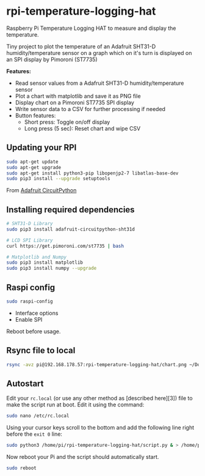 # rpi-temperature-logging-hat

Raspberry Pi Temperature Logging HAT to measure and display the temperature.

Tiny project to plot the temperature of an Adafruit SHT31-D humidity/temperature sensor on a graph which on it's turn is displayed on an SPI display by Pimoroni (ST7735)

**Features:**

- Read sensor values from a Adafruit SHT31-D humidity/temperature sensor
- Plot a chart with matplotlib and save it as PNG file
- Display chart on a Pimoroni ST7735 SPI display
- Write sensor data to a CSV for further processing if needed
- Button features:
  - Short press: Toggle on/off display
  - Long press (5 sec): Reset chart and wipe CSV

## Updating your RPI

```bash
sudo apt-get update
sudo apt-get upgrade
sudo apt-get install python3-pip libopenjp2-7 libatlas-base-dev
sudo pip3 install --upgrade setuptools
```

From [Adafruit CircuitPython](https://learn.adafruit.com/circuitpython-on-raspberrypi-linux/installing-circuitpython-on-raspberry-pi)

## Installing required dependencies

```bash
# SHT31-D Library
sudo pip3 install adafruit-circuitpython-sht31d

# LCD SPI Library
curl https://get.pimoroni.com/st7735 | bash

# Matplotlib and Numpy 
sudo pip3 install matplotlib
sudo pip3 install numpy --upgrade
```

## Raspi config

```bash
sudo raspi-config
```

- Interface options
- Enable SPI

Reboot before usage.

## Rsync file to local

```bash
rsync -avz pi@192.168.178.57:rpi-temperature-logging-hat/chart.png ~/Downloads/chart.png
```

## Autostart

Edit your `rc.local` (or use any other method as [described here][3]) file to make the script run at boot. Edit it using the command:

```bash
sudo nano /etc/rc.local
```

Using your cursor keys scroll to the bottom and add the following line right before the `exit 0` line:

```bash
sudo python3 /home/pi/rpi-temperature-logging-hat/script.py & > /home/pi/rpi-temperature-logging-hat.log
```

Now reboot your Pi and the script should automatically start.

```bash
sudo reboot
```
